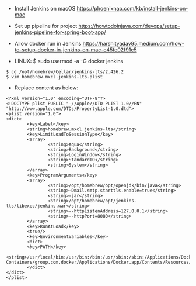 - Install Jenkins on macOS
https://phoenixnap.com/kb/install-jenkins-on-mac

- Set up pipeline for project
https://howtodoinjava.com/devops/setup-jenkins-pipeline-for-spring-boot-app/

- Allow docker run in Jenkins
https://harshityadav95.medium.com/how-to-setup-docker-in-jenkins-on-mac-c45fe02f91c5

- LINUX: $ sudo usermod -a -G docker jenkins

```
$ cd /opt/homebrew/Cellar/jenkins-lts/2.426.2
$ vim homebrew.mxcl.jenkins-lts.plist 
```

- Replace content as below:
```
<?xml version="1.0" encoding="UTF-8"?>
<!DOCTYPE plist PUBLIC "-//Apple//DTD PLIST 1.0//EN" "http://www.apple.com/DTDs/PropertyList-1.0.dtd">
<plist version="1.0">
<dict>
        <key>Label</key>
        <string>homebrew.mxcl.jenkins-lts</string>
        <key>LimitLoadToSessionType</key>
        <array>
                <string>Aqua</string>
                <string>Background</string>
                <string>LoginWindow</string>
                <string>StandardIO</string>
                <string>System</string>
        </array>
        <key>ProgramArguments</key>
        <array>
                <string>/opt/homebrew/opt/openjdk/bin/java</string>
                <string>-Dmail.smtp.starttls.enable=true</string>
                <string>-jar</string>
                <string>/opt/homebrew/opt/jenkins-lts/libexec/jenkins.war</string>
                <string>--httpListenAddress=127.0.0.1</string>
                <string>--httpPort=8080</string>
        </array>
        <key>RunAtLoad</key>
        <true/>
        <key>EnvironmentVariables</key>
        <dict>
        <key>PATH</key>
        <string>/usr/local/bin:/usr/bin:/bin:/usr/sbin:/sbin:/Applications/Docker.app/Contents/Resources/bin/:/Users/hyadav23/Library/Group\ Containers/group.com.docker/Applications/Docker.app/Contents/Resources/bin</string>
        </dict>
</dict>
</plist>
```